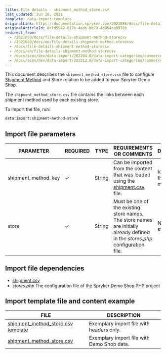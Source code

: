 ```yaml
---
title: File details - shipment_method_store.csv
last_updated: Jun 16, 2021
template: data-import-template
originalLink: https://documentation.spryker.com/2021080/docs/file-details-shipment-method-storecsv
originalArticleId: 0cfd5942-817e-4ad6-bb79-4d854ca9979b
redirect_from:
  - /2021080/docs/file-details-shipment-method-storecsv
  - /2021080/docs/en/file-details-shipment-method-storecsv
  - /docs/file-details-shipment-method-storecsv
  - /docs/en/file-details-shipment-method-storecsv
  - /docs/scos/dev/data-import/202204.0/data-import-categories/commerce-setup/file-details-shipment-method-store.csv.html
  - /docs/scos/dev/data-import/202212.0/data-import-categories/commerce-setup/file-details-shipment-method-store.csv.html
---
```


This document describes the `shipment_method_store.csv` file to configure [Shipment Method](/docs/scos/user/features/{{site.version}}/shipment-feature-overview.html) and Store relation to be added to your Spryker Demo Shop.

The `shipment_method_store.csv` file contains the links between each shipment method used by each existing store.

To import the file, run:

```bash
data:import:shipment-method-store
```

## Import file parameters



| PARAMETER | REQUIRED | TYPE | REQUIREMENTS OR COMMENTS | DESCRIPTION |
| --- | --- | --- | --- | --- |
| shipment_method_key | &check; | String | Can be imported from the content that was loaded using the [shipment.csv](/docs/pbc/all/carrier-management/{{site.version}}/import-and-export-data/file-details-shipment.csv.html) file.| Identifier of the shipment method. |
| store | &check; | String | Must be one of the existing store names. The store names are initially already defined in the *stores.php* configuration file. | Name of the store. |

## Import file dependencies



* [shipment.csv](/docs/pbc/all/carrier-management/{{site.version}}/import-and-export-data/file-details-shipment.csv.html)
* *stores.php* The configuration file of the Spryker Demo Shop PHP project

## Import template file and content example



| FILE | DESCRIPTION |
| --- | --- |
| [shipment_method_store.csv template](https://spryker.s3.eu-central-1.amazonaws.com/docs/Developer+Guide/Back-End/Data+Manipulation/Data+Ingestion/Data+Import/Data+Import+Categories/Commerce+Setup/Template+shipment_method_store.csv) | Exemplary import file with headers only. |
| [shipment_method_store.csv](https://spryker.s3.eu-central-1.amazonaws.com/docs/Developer+Guide/Back-End/Data+Manipulation/Data+Ingestion/Data+Import/Data+Import+Categories/Commerce+Setup/shipment_method_store.csv) | Exemplary import file with Demo Shop data. |
